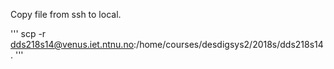 Copy file from ssh to local.

'''
scp -r dds218s14@venus.iet.ntnu.no:/home/courses/desdigsys2/2018s/dds218s14 .
'''